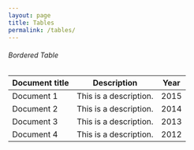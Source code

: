 ```yaml
---
layout: page
title: Tables
permalink: /tables/
---
```

<div class="preview">

  <h6>Bordered Table</h6>

  <table>
  <thead>
  <tr>
  <th scope='col'>Document title</th>
  <th scope='col'>Description</th>
  <th scope='col'>Year</th>
  </tr>
  </thead>
  <tbody>
  <tr>
  <td scope='row'>Document 1</td>
  <td>This is a description.</td>
  <td>2015</td>
  </tr>
  <tr>
  <td scope='row'>Document 2</td>
  <td>This is a description.</td>
  <td>2014</td>
  </tr>
  <tr>
  <td scope='row'>Document 3</td>
  <td>This is a description.</td>
  <td>2013</td>
  </tr>
  <tr>
  <td scope='row'>Document 4</td>
  <td>This is a description.</td>
  <td>2012</td>
  </tr>
  </tbody>
  </table>
  </div>

